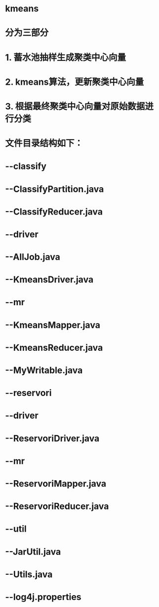 # kmeans
# 分为三部分
# 1. 蓄水池抽样生成聚类中心向量
# 2. kmeans算法，更新聚类中心向量
# 3. 根据最终聚类中心向量对原始数据进行分类
# 文件目录结构如下：
 #  --classify
 #      --ClassifyPartition.java
 #      --ClassifyReducer.java
 #  --driver
 #      --AllJob.java
 #      --KmeansDriver.java
 #  --mr
 #      --KmeansMapper.java
 #      --KmeansReducer.java
 #      --MyWritable.java
 #  --reservori
 #      --driver
 #          --ReservoriDriver.java
 #      --mr
 #          --ReservoriMapper.java
 #          --ReservoriReducer.java
 #  --util
 #      --JarUtil.java
 #      --Utils.java
 #  --log4j.properties
	
